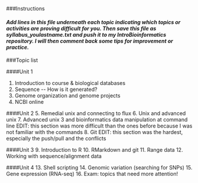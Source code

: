 ###Instructions 
#### *Add lines in this file underneath each topic indicating which topics or activities are proving difficult for you. Then save this file as syllabus_youlastname.txt and push it to my IntroBioinformatics repository. I will then comment back some tips for improvement or practice.*


###Topic list

####Unit 1
1. Introduction to course & biological databases
2. Sequence -- How is it generated?
3. Genome organization and genome projects
4. NCBI online

####Unit 2
5. Remedial unix and connecting to flux
6. Unix and advanced unix
7. Advanced unix 3 and bioinformatics data manipulation at command line
EDIT: this section was more difficult than the ones before because I was not familiar with the commands
8. Git
EDIT: this section was the hardest, especially the push/pull and the conflicts

####Unit 3
9. Introduction to R
10. RMarkdown and git
11. Range data
12. Working with sequence/alignment data

####Unit 4
13. Shell scripting
14. Genomic variation (searching for SNPs)
15. Gene expression (RNA-seq)
16. Exam: topics that need more attention! 
